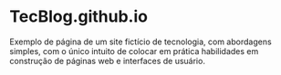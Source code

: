 # TecBlog.github.io
Exemplo de página de um site fictício de tecnologia, com abordagens simples, com o único intuito de colocar em prática habilidades em construção de páginas web e interfaces de usuário.
